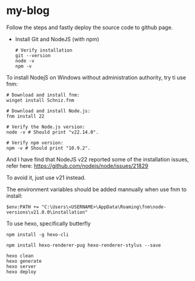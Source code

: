 # my-blog
Follow the steps and fastly deploy the source code to github page.

- Install Git and NodeJS (with npm)
  ```
  # Verify installation
  git --version
  node -v
  npm -v
  ```

To install NodejS on Windows without administration authority, try ti use fnm:

```
# Download and install fnm:
winget install Schniz.fnm

# Download and install Node.js:
fnm install 22

# Verify the Node.js version:
node -v # Should print "v22.14.0".

# Verify npm version:
npm -v # Should print "10.9.2".

```

And I have find that NodeJS v22 reported some of the installation issues, refer here: https://github.com/nodejs/node/issues/21829  

To avoid it, just use v21 instead.  

The environment variables should be added mannually when use fnm to install:

```
$env:PATH += "C:\Users\<USERNAME>\AppData\Roaming\fnm\node-versions\v21.0.0\installation"
```

To use hexo, specifically butterfly
```
npm install -g hexo-cli

npm install hexo-renderer-pug hexo-renderer-stylus --save

hexo clean
hexo generate
hexo server
hexo deploy
```
